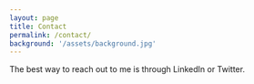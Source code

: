 ```yaml
---
layout: page
title: Contact
permalink: /contact/
background: '/assets/background.jpg'
---
```


The best way to reach out to me is through LinkedIn or Twitter.

